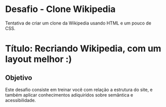 # Desafio - Clone Wikipedia
Tentativa de criar um clone da Wikipedia usando HTML e um pouco de CSS. 

<h1>Título: Recriando Wikipedia, com um layout melhor :) </h1>

<h2>Objetivo</h2>
Este desafio consiste em treinar você com relação a estrutura do site, e também aplicar conhecimentos adiquiridos sobre semântica e acessibilidade.

